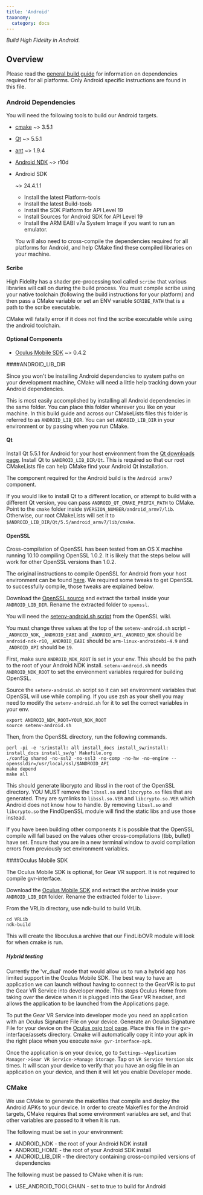 ```yaml
---
title: 'Android'
taxonomy:
  category: docs
---
```


*Build High Fidelity in Android.*

## Overview

Please read the [general build guide](../build-guide) for information on dependencies required for all platforms. Only Android specific instructions are found in this file.

### Android Dependencies

You will need the following tools to build our Android targets.

- [cmake](http://www.cmake.org/download/) ~> 3.5.1

- [Qt](http://www.qt.io/download-open-source/#) ~> 5.5.1

- [ant](http://ant.apache.org/bindownload.cgi) ~> 1.9.4

- [Android NDK](https://developer.android.com/tools/sdk/ndk/index.html) ~> r10d

- Android SDK

    ~> 24.4.1.1

    - Install the latest Platform-tools
    - Install the latest Build-tools
    - Install the SDK Platform for API Level 19
    - Install Sources for Android SDK for API Level 19
    - Install the ARM EABI v7a System Image if you want to run an emulator.

  You will also need to cross-compile the dependencies required for all platforms for Android, and help CMake find these compiled libraries on your machine.

#### Scribe

  High Fidelity has a shader pre-processing tool called `scribe` that various libraries will call on during the build process. You must compile scribe using your native toolchain (following the build instructions for your platform) and then pass a CMake variable or set an ENV variable `SCRIBE_PATH` that is a path to the scribe executable.

  CMake will fatally error if it does not find the scribe executable while using the android toolchain.

#### Optional Components

  - [Oculus Mobile SDK](https://developer.oculus.com/downloads/#sdk=mobile) ~> 0.4.2

  \####ANDROID_LIB_DIR

  Since you won't be installing Android dependencies to system paths on your development machine, CMake will need a little help tracking down your Android dependencies.

  This is most easily accomplished by installing all Android dependencies in the same folder. You can place this folder wherever you like on your machine. In this build guide and across our CMakeLists files this folder is referred to as `ANDROID_LIB_DIR`. You can set `ANDROID_LIB_DIR` in your environment or by passing when you run CMake.

#### Qt

  Install Qt 5.5.1 for Android for your host environment from the [Qt downloads page](http://www.qt.io/download/). Install Qt to `$ANDROID_LIB_DIR/Qt`. This is required so that our root CMakeLists file can help CMake find your Android Qt installation.

  The component required for the Android build is the `Android armv7` component.

  If you would like to install Qt to a different location, or attempt to build with a different Qt version, you can pass `ANDROID_QT_CMAKE_PREFIX_PATH` to CMake. Point to the `cmake` folder inside `$VERSION_NUMBER/android_armv7/lib`. Otherwise, our root CMakeLists will set it to `$ANDROID_LIB_DIR/Qt/5.5/android_armv7/lib/cmake`.

#### OpenSSL

  Cross-compilation of OpenSSL has been tested from an OS X machine running 10.10 compiling OpenSSL 1.0.2. It is likely that the steps below will work for other OpenSSL versions than 1.0.2.

  The original instructions to compile OpenSSL for Android from your host environment can be found [here](http://wiki.openssl.org/index.php/Android). We required some tweaks to get OpenSSL to successfully compile, those tweaks are explained below.

  Download the [OpenSSL source](https://www.openssl.org/source/) and extract the tarball inside your `ANDROID_LIB_DIR`. Rename the extracted folder to `openssl`.

  You will need the [setenv-android.sh script](http://wiki.openssl.org/index.php/File:Setenv-android.sh) from the OpenSSL wiki.

  You must change three values at the top of the `setenv-android.sh` script - `_ANDROID_NDK`, `_ANDROID_EABI` and `_ANDROID_API`.`_ANDROID_NDK` should be `android-ndk-r10`, `_ANDROID_EABI` should be `arm-linux-androidebi-4.9` and `_ANDROID_API` should be `19`.

  First, make sure `ANDROID_NDK_ROOT` is set in your env. This should be the path to the root of your Android NDK install. `setenv-android.sh` needs `ANDROID_NDK_ROOT` to set the environment variables required for building OpenSSL.

  Source the `setenv-android.sh` script so it can set environment variables that OpenSSL will use while compiling. If you use zsh as your shell you may need to modify the `setenv-android.sh` for it to set the correct variables in your env.

  ```
  export ANDROID_NDK_ROOT=YOUR_NDK_ROOT
  source setenv-android.sh

  ```

  Then, from the OpenSSL directory, run the following commands.

  ```
  perl -pi -e 's/install: all install_docs install_sw/install: install_docs install_sw/g' Makefile.org
  ./config shared -no-ssl2 -no-ssl3 -no-comp -no-hw -no-engine --openssldir=/usr/local/ssl/$ANDROID_API
  make depend
  make all

  ```

  This should generate libcrypto and libssl in the root of the OpenSSL directory. YOU MUST remove the `libssl.so` and `libcrypto.so` files that are generated. They are symlinks to `libssl.so.VER` and `libcrypto.so.VER` which Android does not know how to handle. By removing `libssl.so` and `libcrypto.so` the FindOpenSSL module will find the static libs and use those instead.

  If you have been building other components it is possible that the OpenSSL compile will fail based on the values other cross-compilations (tbb, bullet) have set. Ensure that you are in a new terminal window to avoid compilation errors from previously set environment variables.

  \####Oculus Mobile SDK

  The Oculus Mobile SDK is optional, for Gear VR support. It is not required to compile gvr-interface.

  Download the [Oculus Mobile SDK](https://developer.oculus.com/downloads/#sdk=mobile) and extract the archive inside your `ANDROID_LIB_DIR` folder. Rename the extracted folder to `libovr`.

  From the VRLib directory, use ndk-build to build VrLib.

  ```
  cd VRLib
  ndk-build

  ```

  This will create the liboculus.a archive that our FindLibOVR module will look for when cmake is run.

##### Hybrid testing

  Currently the 'vr_dual' mode that would allow us to run a hybrid app has limited support in the Oculus Mobile SDK. The best way to have an application we can launch without having to connect to the GearVR is to put the Gear VR Service into developer mode. This stops Oculus Home from taking over the device when it is plugged into the Gear VR headset, and allows the application to be launched from the Applications page.

  To put the Gear VR Service into developer mode you need an application with an Oculus Signature File on your device. Generate an Oculus Signature File for your device on the [Oculus osig tool page](https://developer.oculus.com/tools/osig/). Place this file in the gvr-interface/assets directory. Cmake will automatically copy it into your apk in the right place when you execute `make gvr-interface-apk`.

  Once the application is on your device, go to `Settings->Application Manager->Gear VR Service->Manage Storage`. Tap on `VR Service Version` six times. It will scan your device to verify that you have an osig file in an application on your device, and then it will let you enable Developer mode.

### CMake

  We use CMake to generate the makefiles that compile and deploy the Android APKs to your device. In order to create Makefiles for the Android targets, CMake requires that some environment variables are set, and that other variables are passed to it when it is run.

  The following must be set in your environment:

  - ANDROID_NDK - the root of your Android NDK install
  - ANDROID_HOME - the root of your Android SDK install
  - ANDROID_LIB_DIR - the directory containing cross-compiled versions of dependencies

  The following must be passed to CMake when it is run:

  - USE_ANDROID_TOOLCHAIN - set to true to build for Android

  ​

